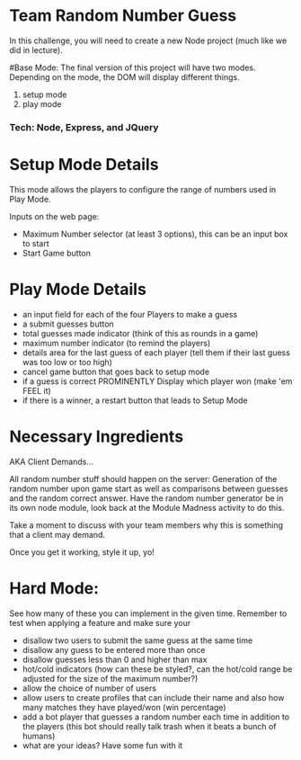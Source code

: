 # Team Random Number Guess
In this challenge, you will need to create a new Node project (much like we did in lecture).

#Base Mode:
The final version of this project will have two modes. Depending on the mode, the DOM will display different things.

1. setup mode
2. play mode

### Tech: Node, Express, and JQuery

# Setup Mode Details
This mode allows the players to configure the range of numbers used in Play Mode.

Inputs on the web page:
* Maximum Number selector (at least 3 options), this can be an input box to start
* Start Game button

# Play Mode Details

* an input field for each of the four Players to make a guess
* a submit guesses button
* total guesses made indicator (think of this as rounds in a game)
* maximum number indicator (to remind the players)
* details area for the last guess of each player (tell them if their last guess was too low or too high)
* cancel game button that goes back to setup mode
* if a guess is correct PROMINENTLY Display which player won (make 'em FEEL it)
* if there is a winner, a restart button that leads to Setup Mode

# Necessary Ingredients
AKA Client Demands...

All random number stuff should happen on the server: Generation of the random number upon game start as well as comparisons between guesses and the random correct answer. Have the random number generator be in its own node module, look back at the Module Madness activity to do this.

Take a moment to discuss with your team members why this is something that a client may demand.

Once you get it working, style it up, yo!

# Hard Mode:
See how many of these you can implement in the given time. Remember to test when applying a feature and make sure your

* disallow two users to submit the same guess at the same time
* disallow any guess to be entered more than once
* disallow guesses less than 0 and higher than max
* hot/cold indicators (how can these be styled?, can the hot/cold range be adjusted for the size of the maximum number?)
* allow the choice of number of users
* allow users to create profiles that can include their name and also how many matches they have played/won (win percentage)
* add a bot player that guesses a random number each time in addition to the players (this bot should really talk trash when it beats a bunch of humans)
* what are your ideas? Have some fun with it
